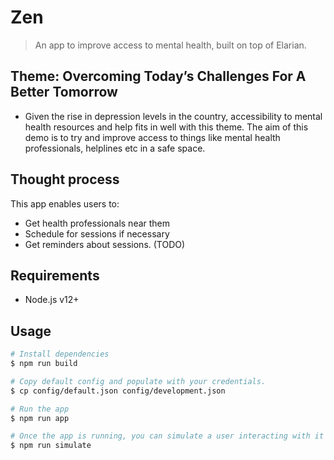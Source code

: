 # Zen

> An app to improve access to mental health, built on top of Elarian.

## Theme: Overcoming Today’s Challenges For A Better Tomorrow

- Given the rise in depression levels in the country, accessibility to mental health resources and help fits in well with this theme. The aim of this demo is to try and improve access to things like mental health professionals, helplines etc in a safe space.

## Thought process

This app enables users to:
- Get health professionals near them
- Schedule for sessions if necessary
- Get reminders about sessions. (TODO)

## Requirements

- Node.js v12+

## Usage

```bash
# Install dependencies
$ npm run build

# Copy default config and populate with your credentials.
$ cp config/default.json config/development.json

# Run the app
$ npm run app

# Once the app is running, you can simulate a user interacting with it via Elarian's simulator.
$ npm run simulate

```
